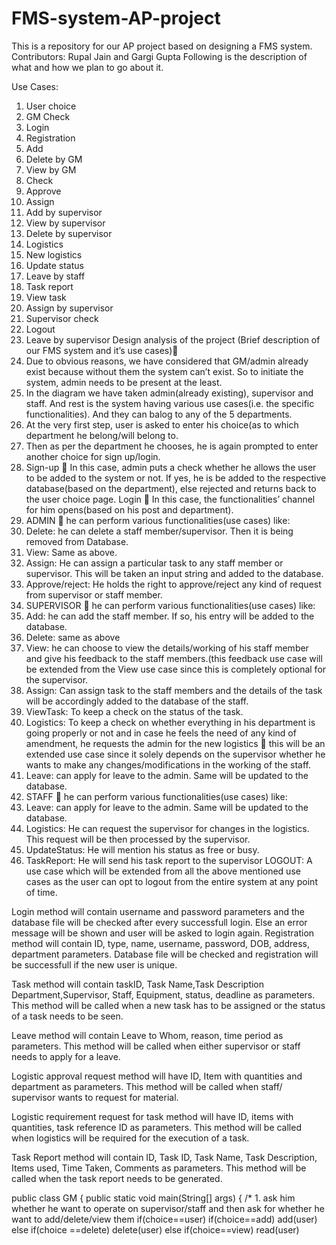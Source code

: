 # FMS-system-AP-project
This is a repository for our AP project based on designing a FMS system.
Contributors: Rupal Jain and Gargi Gupta
Following is the description of what and how we plan to go about it.

Use Cases:
1. User choice
2. GM Check
3. Login
4. Registration
5. Add
6. Delete by GM
7. View by GM
8. Check
9. Approve
10. Assign
11. Add by supervisor
12. View by supervisor
13. Delete by supervisor
14. Logistics
15. New logistics
16. Update status
17. Leave by staff
18. Task report
19. View task
20. Assign by supervisor
21. Supervisor check
22. Logout
23. Leave by supervisor
Design analysis of the project (Brief description of our FMS system and it’s use cases)
1. Due to obvious reasons, we have considered that GM/admin already exist because without
them the system can’t exist. So to initiate the system, admin needs to be present at the least.
2. In the diagram we have taken admin(already existing), supervisor and staff. And rest is the
system having various use cases(i.e. the specific functionalities). And they can balog to any of
the 5 departments.
3. At the very first step, user is asked to enter his choice(as to which department he belong/will
belong to.
4. Then as per the department he chooses, he is again prompted to enter another choice for sign
up/login.
5. Sign-up  In this case, admin puts a check whether he allows the user to be added to the
system or not. If yes, he is be added to the respective database(based on the department), else
rejected and returns back to the user choice page.
Login  In this case, the functionalities’ channel for him opens(based on his post and
department).
6. ADMIN  he can perform various functionalities(use cases) like:
1. Delete: he can delete a staff member/supervisor. Then it is being removed from Database.
2. View: Same as above.
3. Assign: He can assign a particular task to any staff member or supervisor. This will be taken an input string and added to the database.
4. Approve/reject: He holds the right to approve/reject any kind of request from supervisor or staff member.
7. SUPERVISOR  he can perform various functionalities(use cases) like:
1. Add: he can add the staff member. If so, his entry will be added to the database.
2. Delete: same as above
3. View: he can choose to view the details/working of his staff member and give his feedback to the staff members.(this feedback use case will be extended from the View use case since this is completely optional for the supervisor.
4. Assign: Can assign task to the staff members and the details of the task will be accordingly added to the database of the staff.
5. ViewTask: To keep a check on the status of the task.
6. Logistics: To keep a check on whether everything in his department is going properly or not and in case he feels the need of any kind of amendment, he requests the admin for the new logistics  this will be an extended use case since it solely depends on the supervisor whether he wants to make any changes/modifications in the working of the staff.
7. Leave: can apply for leave to the admin. Same will be updated to the database.
8. STAFF  he can perform various functionalities(use cases) like:
1. Leave: can apply for leave to the admin. Same will be updated to the database.
2. Logistics: He can request the supervisor for changes in the logistics. This request will be then processed by the supervisor.
3. UpdateStatus: He will mention his status as free or busy.
4. TaskReport: He will send his task report to the supervisor
LOGOUT: A use case which will be extended from all the above mentioned use cases as the user can opt to logout from the entire system at any point of time.

Login method will contain username and password parameters and the database file will be checked after every successfull login. Else an error message will be shown and user will be asked to login again.
Registration method will contain ID, type, name, username, password, DOB, address, department parameters. Database file will be checked and registration will be successfull if the new user is unique.

Task method will contain taskID, Task Name,Task Description Department,Supervisor, Staff, Equipment, status, deadline as parameters. This method will be called when a new task has to be assigned or the status of a task needs to be seen.

Leave method will contain Leave to Whom, reason, time period as parameters. This method will be called when either supervisor or staff needs to apply for a leave.

Logistic approval request method will have ID, Item with quantities and department as parameters. This method will be called when staff/ supervisor wants to request for material.

Logistic requirement request for task method will have ID, items with quantities, task reference ID as parameters. This method will be called when logistics will be required for the execution of a task.

Task Report method will contain ID, Task ID, Task Name, Task Description, Items used, Time Taken, Comments as parameters. This method will be called when the task report needs to be generated.

public class GM {
    public static void main(String[] args) {
        /*
            1. ask him whether he want to operate on supervisor/staff and then ask for whether he want to add/delete/view them
        if(choice==user)
           if(choice==add)
                add(user)
           else if(choice ==delete)
                delete(user)
           else if(choice==view)
                read(user)
